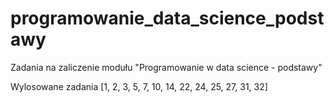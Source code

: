 # programowanie_data_science_podstawy
Zadania na zaliczenie modułu "Programowanie w data science - podstawy"

Wylosowane zadania [1, 2, 3, 5, 7, 10, 14, 22, 24, 25, 27, 31, 32]
